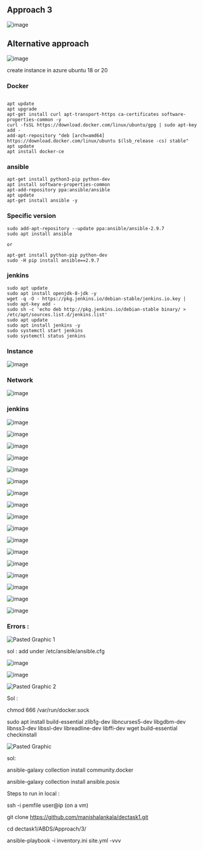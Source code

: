 ## Approach 3

![image](https://user-images.githubusercontent.com/33985509/127287742-f4631405-0166-49cf-ac94-7e9a20f93467.png)





## Alternative approach

![image](https://user-images.githubusercontent.com/33985509/127288933-7f38203d-5836-4251-af99-5bc429eda03c.png)










create instance in azure ubuntu 18 or 20

### Docker
~~~

apt update
apt upgrade
apt-get install curl apt-transport-https ca-certificates software-properties-common -y
curl -fsSL https://download.docker.com/linux/ubuntu/gpg | sudo apt-key add -
add-apt-repository "deb [arch=amd64] https://download.docker.com/linux/ubuntu $(lsb_release -cs) stable"
apt update
apt install docker-ce
~~~

### ansible

~~~
apt-get install python3-pip python-dev
apt install software-properties-common
apt-add-repository ppa:ansible/ansible
apt update
apt-get install ansible -y

~~~

### Specific version

~~~
sudo add-apt-repository --update ppa:ansible/ansible-2.9.7
sudo apt install ansible

or 

apt-get install python-pip python-dev
sudo -H pip install ansible==2.9.7
~~~


### jenkins

~~~
sudo apt update	
sudo apt install openjdk-8-jdk -y
wget -q -O - https://pkg.jenkins.io/debian-stable/jenkins.io.key | sudo apt-key add -
sudo sh -c 'echo deb http://pkg.jenkins.io/debian-stable binary/ > /etc/apt/sources.list.d/jenkins.list'
sudo apt update
sudo apt install jenkins -y
sudo systemctl start jenkins
sudo systemctl status jenkins

~~~


### Instance

![image](https://user-images.githubusercontent.com/33985509/127038871-eb1d3376-c800-439b-8659-aadc9424b365.png)

### Network

![image](https://user-images.githubusercontent.com/33985509/127039248-9ddfe93d-9192-4b1d-ad1c-9756e8463a29.png)


### jenkins
![image](https://user-images.githubusercontent.com/33985509/127039391-a190c8c7-9a0a-4117-8d99-5bb09c850469.png)

![image](https://user-images.githubusercontent.com/33985509/127039571-b127be02-4ad5-4bb0-a972-41266520150b.png)

![image](https://user-images.githubusercontent.com/33985509/127039815-736f0c62-09f8-4f93-9525-47dad20fd1a0.png)

![image](https://user-images.githubusercontent.com/33985509/127039862-a9783bfd-d120-4a6b-a2e4-a6e0f1922791.png)

![image](https://user-images.githubusercontent.com/33985509/127039928-46b905a5-3260-466c-aa84-7c4bda137ebe.png)

![image](https://user-images.githubusercontent.com/33985509/127040044-da29f350-1009-4e3c-9ac1-f1f3ce0a733a.png)


![image](https://user-images.githubusercontent.com/33985509/127040116-d6c4d1e8-4c71-4c0e-93b5-d2441c206f4a.png)

![image](https://user-images.githubusercontent.com/33985509/127040268-f7bcf572-ca9f-4898-bb91-ab87a01fff0b.png)

![image](https://user-images.githubusercontent.com/33985509/127040442-d72aa2ef-fcd4-41a8-96ad-d0adb20cbc16.png)

![image](https://user-images.githubusercontent.com/33985509/127040924-56177a7d-91fc-4025-ad34-c89882c2df03.png)

![image](https://user-images.githubusercontent.com/33985509/127043309-ccc021cc-802f-4d80-85e0-e747fd029cc2.png)


![image](https://user-images.githubusercontent.com/33985509/127043384-1a7a8fe8-0240-4ee7-9133-2b3f0b1114ff.png)

![image](https://user-images.githubusercontent.com/33985509/127045765-8bff12b4-7dbf-47cc-a7c6-0b4a5257a412.png)


![image](https://user-images.githubusercontent.com/33985509/127209077-140a0906-f895-4e68-b2f1-443d175de642.png)

![image](https://user-images.githubusercontent.com/33985509/127209203-3bd78a7f-1747-4cb2-86a7-5f3cdeaa7759.png)

![image](https://user-images.githubusercontent.com/33985509/127209255-6b390bc9-5b52-460e-80ba-38f242c3c528.png)

![image](https://user-images.githubusercontent.com/33985509/127209320-9c6b245d-168b-4dd2-bb42-c367c0488960.png)







### Errors :

![Pasted Graphic 1](https://user-images.githubusercontent.com/33985509/128192628-2800df36-fe03-4121-ba0e-ae4c0dbbbd27.png)

sol : add under /etc/ansible/ansible.cfg

![image](https://user-images.githubusercontent.com/33985509/128192997-b3c91a6d-89c6-4f1f-be19-ae261f9391f9.png)

![image](https://user-images.githubusercontent.com/33985509/127304389-744a3c5d-3156-4991-b237-0df3c054ac46.png)

![Pasted Graphic 2](https://user-images.githubusercontent.com/33985509/128193022-1da729f7-ddc1-4626-ab00-f04761635ec2.png)

Sol : 

chmod 666 /var/run/docker.sock

sudo apt install build-essential zlib1g-dev libncurses5-dev libgdbm-dev libnss3-dev libssl-dev libreadline-dev libffi-dev wget build-essential checkinstall


![Pasted Graphic](https://user-images.githubusercontent.com/33985509/128193224-d0d64257-bf39-419b-9270-69e481ebedc2.png)

sol: 

ansible-galaxy collection install community.docker

ansible-galaxy collection install ansible.posix



Steps to run in local : 

ssh -i pemfile user@ip (on a vm)

git clone https://github.com/manishalankala/dectask1.git

cd dectask1/ABDS/Approach/3/

ansible-playbook -i inventory.ini site.yml -vvv


